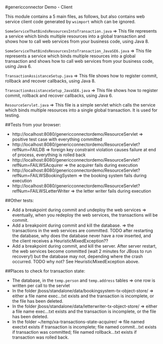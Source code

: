 #genericconnector Demo - Client

This module contains a 5 main files, as follows, but also contains web service client code generated by `wsimport` which can be ignored.

`SomeServiceThatBindsResourcesIntoTransaction.java` => This file represents a service which binds multiple resources into a global transaction and shows how to call web services from your business code, using Java 8.

`SomeServiceThatBindsResourcesIntoTransaction_JavaSE6.java` => This file represents a service which binds multiple resources into a global transaction and shows how to call web services from your business code, using Java 6.

`TransactionAssistanceSetup.java` => This file shows how to register commit, rollback and recover callbacks, using Java 8.

`TransactionAssistanceSetup_JavaSE6.java` => This file shows how to register commit, rollback and recover callbacks, using Java 6.

`ResourceServlet.java` => This file is a simple servlet which calls the service which binds multiple resources into a single global transaction. It is used for testing.

##Tests from your browser:

- http://localhost:8080/genericconnectordemo/ResourceServlet => positive test case with everything committed
- http://localhost:8080/genericconnectordemo/ResourceServlet?refNum=FAILDB => foreign key constraint violation causes failure at end of process, everything is rolled back
- http://localhost:8080/genericconnectordemo/ResourceServlet?refNum=FAILWSAcquirer =>  the acquirer fails during execution
- http://localhost:8080/genericconnectordemo/ResourceServlet?refNum=FAILWSBookingSystem =>  the booking system fails during execution
- http://localhost:8080/genericconnectordemo/ResourceServlet?refNum=FAILWSLetterWriter =>  the letter writer fails during execution

##Other tests:
- Add a breakpoint during commit and undeploy the web services => eventually, when you redeploy the web services, the transactions will be commit.
- Add a breakpoint during commit and kill the database. => the transactions in the web services are committed.  TODO after restarting the database, why does the database never have a row inserted, and the client receives a HeuristicMixedException??
- Add a breakpoint during commit, and kill the server. After server restart, the web services become committed (wait 2 minutes for JBoss to run recovery!) but the database may not, depending where the crash occurred. TODO why not? See HeuristicMixedException above.

##Places to check for transaction state:

- The database, in the `temp.person` and `temp.address` tables => one row is written per call to the servlet
- In the folder jboss/standalone/data/bookingsystem-tx-object-store/ => either a file name exec...txt exists and the transaction is incomplete, or the file has been deleted.
- In the folder jboss/standalone/data/letterwriter-tx-object-store/ => either a file name exec...txt exists and the transaction is incomplete, or the file has been deleted.
- In the folder ~/temp/xa-transactions-state-acquirer/ => file named exectxt exists if transaction is incomplete; file named commit...txt exists if transaction was committed; file named rollback...txt exists if transaction was rolled back.


